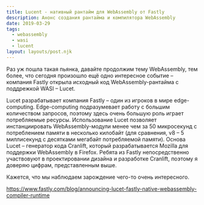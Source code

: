 ```yaml
---
title: Lucent - нативный рантайм для WebAssembly от Fastly
description: Анонс создания рантайма и компилятора WebAssembly
date: 2019-03-29
tags:
  - webassembly
  - wasi
  - lucent
layout: layouts/post.njk
---
```

Раз уж пошла такая пьянка, давайте продолжим тему WebAssembly, тем более, что сегодня произошло ещё одно интересное событие – компания Fastly открыла исходный код WebAssembly-рантайма с поддрежкой WASI – Lucet.

Lucet разрабатывает компания Fastly – один из игроков в мире edge-computing. Edge-computing подразумевает работу с большим количеством запросов, поэтому здесь очень большую роль играет потребляемые ресурсы. Использование Lucet позволяет инстанциировать WebAssembly-модули менее чем за 50 микросекунд с потреблением памяти в несколько килобайт (для сравнения, v8 – 5 миллисекунд с десятками мегабайт потребляемой памяти). Основа Lucet – генератор кода Cranlift, который разрабатывается Mozilla для поддержки WebAssembly в Firefox. Ребята из Fastly непосредственно участвовуют в проектировании дизайна и разработке Cranlift, поэтому я доверяю цифрам, представленным выше.

Кажется, что мы наблюдаем зарождение чего-то очень интересного.

https://www.fastly.com/blog/announcing-lucet-fastly-native-webassembly-compiler-runtime 

